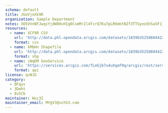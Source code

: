 ```yaml
---
schema: default
title: JGoVjnXk9R 
organization: Sample Department 
notes: XO5VVnNFJwqsYjdW80vHIg0CsmMr2l4fcrQ7Ku7pLR6mbtNZf3TTGyeo5hSaSF1jM9Ki4kYeQEHJozaxO9RqIkciDud6ExGACDhZ 
resources:
  - name: XCF9R CSV
    url: 'http://data.phl.opendata.arcgis.com/datasets/1839b35258604422b0b520cbb668df0d_0.csv'
    format: csv
  - name: kMbHn Shapefile
    url: 'http://data.phl.opendata.arcgis.com/datasets/1839b35258604422b0b520cbb668df0d_0.zip'
    format: shp
  - name: cWqDM GeoService
    url: 'https://services.arcgis.com/fLeGjb7u4uXqeF9q/arcgis/rest/services/Air_Monitoring_Stations/FeatureServer/0/query'
    format: api
license: qvNJG 
category:
  - QFqyv 
  - 3Dmht 
  - 8v5Cb 
maintainer: Huc3I  
maintainer_email: MYgV3@vuYG3.com
---
```

